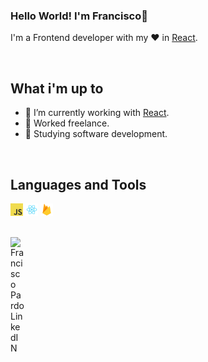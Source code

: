 ### Hello World! I'm Francisco👋
I'm a Frontend developer with my ♥ in [React](https://reactjs.org).

<br />


## What i'm up to


- 🌱 I’m currently working with [React](https://reactjs.org).
- 🔭 Worked freelance.
- 💬 Studying software development.

<br />

## Languages and Tools
<code><img height="20" src="https://raw.githubusercontent.com/github/explore/80688e429a7d4ef2fca1e82350fe8e3517d3494d/topics/javascript/javascript.png"></code>
<code><img height="20" src="https://raw.githubusercontent.com/github/explore/80688e429a7d4ef2fca1e82350fe8e3517d3494d/topics/react/react.png"></code>
<code><img height="20" src="https://raw.githubusercontent.com/github/explore/80688e429a7d4ef2fca1e82350fe8e3517d3494d/topics/firebase/firebase.png"></code>

<br/>

<a href="https://www.linkedin.com/in/francisco-santiago-pardo/m">
<img align="left" alt="Francisco Pardo LinkedIN" width="22px" src="https://icongr.am/fontawesome/linkedin.svg?size=128&color=70c8ff" />
</a>

